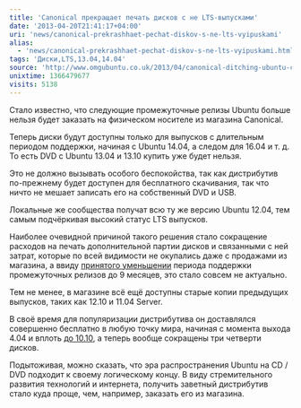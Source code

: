 ```yaml
---
title: 'Canonical прекращает печать дисков с не LTS-выпусками'
date: '2013-04-20T21:41:17+04:00'
uri: 'news/canonical-prekrashhaet-pechat-diskov-s-ne-lts-vyipuskami'
alias: 
  - 'news/canonical-prekrashhaet-pechat-diskov-s-ne-lts-vyipuskami.html'
tags: 'Диски,LTS,13.04,14.04'
source: 'http://www.omgubuntu.co.uk/2013/04/canonical-ditching-ubuntu-cdsdvds-for-non-lts'
unixtime: 1366479677
visits: 5138
---
```

Стало известно, что следующие промежуточные релизы Ubuntu больше нельзя будет заказать на физическом носителе из магазина Canonical.

Теперь диски будут доступны только для выпусков с длительным периодом поддержки, начиная с Ubuntu 14.04, а следом для 16.04 и т. д. То есть DVD c Ubuntu 13.04 и 13.10 купить уже будет нельзя.
 
Это не должно вызывать особого беспокойства, так как дистрибутив по-прежнему будет доступен для бесплатного скачивания, так что ничто не мешает записать его на собственный DVD и USB.

Локальные же сообщества получат всю ту же версию Ubuntu 12.04, тем самым подчёркивая высокий статус LTS выпусков.

Наиболее очевидной причиной такого решения стало сокращение расходов на печать дополнительной партии дисков и связанными с ней затрат, которые по всей видимости не окупались даже с продажами из магазина, а ввиду [принятого уменьшении](news/ubuntu-ne-budet-perekhodit-na-model-rolling-reliza) периода поддержки промежуточных релизов до 9 месяцев, это стало совсем не актуально.

Тем не менее, в магазине всё ещё доступны старые копии предыдущих выпусков, таких как 12.10 и 11.04 Server.

В своё время для популяризации дистрибутива он доставлялся совершенно бесплатно в любую точку мира, начиная с момента выхода 4.04 и вплоть [до 10.10](news/canonical-prekrashhaet-pechat-diskov-s-ne-lts-vyipuskami), а теперь вообще сокращены три четверти дисков.

Подытоживая, можно сказать, что эра распространения Ubuntu на CD / DVD подходит к своему логическому концу. В виду стремительного развития технологий и интернета, получить заветный дистрибутив стало куда проще, чем, например, заказать его из магазина.
